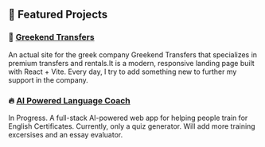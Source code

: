## 🚀 Featured Projects


### 🚗 [Greekend Transfers](https://github.com/nobaigiobaitsi/cars-transfer.git)
An actual site for the greek company Greekend Transfers that specializes in premium transfers 
and rentals.It is a modern, responsive landing page built with React + Vite. Every day, I try 
to add something new to further my support in the company.

### 🔥 [AI Powered Language Coach](https://github.com/nobaigiobaitsi/ai-language-coach.git)
In Progress. A full-stack AI-powered web app for helping people train for English Certificates.
Currently, only a quiz generator. Will add more training excersises and an essay evaluator.
